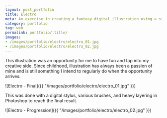 ```yaml
---
layout: post_portfolio
title: Electro
meta: An exercise in creating a fantasy digital illustration using a stylus with Photoshop layering.
category: portfolio
tag: web
permalink: portfolio/:title/
images: 
- /images/portfolio/electro/electro_01.jpg
- /images/portfolio/electro/electro_02.jpg
---
```


This illustration was an opportunity for me to have fun and tap into my creative side. Since childhood, illustration has always been a passion of mine and is still something I intend to regularly do when the opportunity arrives.

![Electro - Final]({{ "/images/portfolio/electro/electro_01.jpg" }})

This was done with a digital stylus, various brushes, and heavy layering in Photoshop to reach the final result.

![Electro - Progression]({{ "/images/portfolio/electro/electro_02.jpg" }})